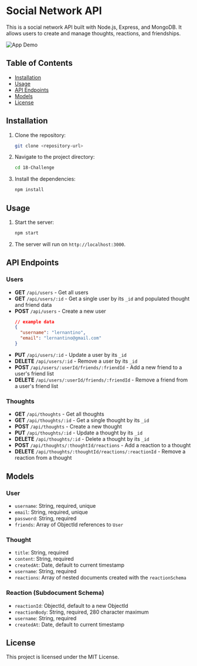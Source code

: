 # Social Network API

This is a social network API built with Node.js, Express, and MongoDB. It allows users to create and manage thoughts, reactions, and friendships.

![App Demo](https://your-image-hosting-service.com/path-to-your-gif.gif)

## Table of Contents

- [Installation](#installation)
- [Usage](#usage)
- [API Endpoints](#api-endpoints)
- [Models](#models)
- [License](#license)

## Installation

1. Clone the repository:
    ```sh
    git clone <repository-url>
    ```
2. Navigate to the project directory:
    ```sh
    cd 18-Challenge
    ```
3. Install the dependencies:
    ```sh
    npm install
    ```

## Usage

1. Start the server:
    ```sh
    npm start
    ```
2. The server will run on `http://localhost:3000`.

## API Endpoints

### Users

- **GET** `/api/users` - Get all users
- **GET** `/api/users/:id` - Get a single user by its `_id` and populated thought and friend data
- **POST** `/api/users` - Create a new user
    ```json
    // example data
    {
      "username": "lernantino",
      "email": "lernantino@gmail.com"
    }
    ```
- **PUT** `/api/users/:id` - Update a user by its `_id`
- **DELETE** `/api/users/:id` - Remove a user by its `_id`
- **POST** `/api/users/:userId/friends/:friendId` - Add a new friend to a user's friend list
- **DELETE** `/api/users/:userId/friends/:friendId` - Remove a friend from a user's friend list

### Thoughts

- **GET** `/api/thoughts` - Get all thoughts
- **GET** `/api/thoughts/:id` - Get a single thought by its `_id`
- **POST** `/api/thoughts` - Create a new thought
- **PUT** `/api/thoughts/:id` - Update a thought by its `_id`
- **DELETE** `/api/thoughts/:id` - Delete a thought by its `_id`
- **POST** `/api/thoughts/:thoughtId/reactions` - Add a reaction to a thought
- **DELETE** `/api/thoughts/:thoughtId/reactions/:reactionId` - Remove a reaction from a thought

## Models

### User

- `username`: String, required, unique
- `email`: String, required, unique
- `password`: String, required
- `friends`: Array of ObjectId references to `User`

### Thought

- `title`: String, required
- `content`: String, required
- `createdAt`: Date, default to current timestamp
- `username`: String, required
- `reactions`: Array of nested documents created with the `reactionSchema`

### Reaction (Subdocument Schema)

- `reactionId`: ObjectId, default to a new ObjectId
- `reactionBody`: String, required, 280 character maximum
- `username`: String, required
- `createdAt`: Date, default to current timestamp

## License

This project is licensed under the MIT License.
